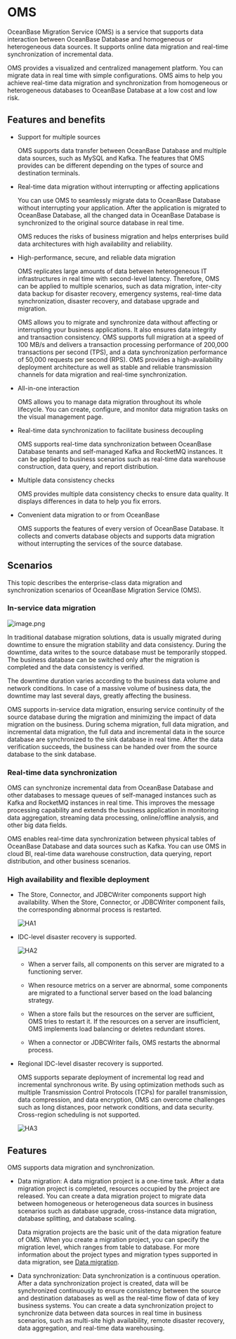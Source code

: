# OMS

OceanBase Migration Service (OMS) is a service that supports data interaction between OceanBase Database and homogeneous or heterogeneous data sources. It supports online data migration and real-time synchronization of incremental data. 

OMS provides a visualized and centralized management platform. You can migrate data in real time with simple configurations. OMS aims to help you achieve real-time data migration and synchronization from homogeneous or heterogeneous databases to OceanBase Database at a low cost and low risk. 

## Features and benefits

* Support for multiple sources

   OMS supports data transfer between OceanBase Database and multiple data sources, such as MySQL and Kafka. The features that OMS provides can be different depending on the types of source and destination terminals. 

* Real-time data migration without interrupting or affecting applications

   You can use OMS to seamlessly migrate data to OceanBase Database without interrupting your application. After the application is migrated to OceanBase Database, all the changed data in OceanBase Database is synchronized to the original source database in real time. 

   OMS reduces the risks of business migration and helps enterprises build data architectures with high availability and reliability. 

* High-performance, secure, and reliable data migration

   OMS replicates large amounts of data between heterogeneous IT infrastructures in real time with second-level latency. Therefore, OMS can be applied to multiple scenarios, such as data migration, inter-city data backup for disaster recovery, emergency systems, real-time data synchronization, disaster recovery, and database upgrade and migration. 

   OMS allows you to migrate and synchronize data without affecting or interrupting your business applications. It also ensures data integrity and transaction consistency. OMS supports full migration at a speed of 100 MB/s and delivers a transaction processing performance of 200,000 transactions per second (TPS), and a data synchronization performance of 50,000 requests per second (RPS). OMS provides a high-availability deployment architecture as well as stable and reliable transmission channels for data migration and real-time synchronization. 

* All-in-one interaction

   OMS allows you to manage data migration throughout its whole lifecycle. You can create, configure, and monitor data migration tasks on the visual management page. 

* Real-time data synchronization to facilitate business decoupling

   OMS supports real-time data synchronization between OceanBase Database tenants and self-managed Kafka and RocketMQ instances. It can be applied to business scenarios such as real-time data warehouse construction, data query, and report distribution. 

* Multiple data consistency checks

   OMS provides multiple data consistency checks to ensure data quality. It displays differences in data to help you fix errors. 

* Convenient data migration to or from OceanBase

   OMS supports the features of every version of OceanBase Database. It collects and converts database objects and supports data migration without interrupting the services of the source database. 

## Scenarios

This topic describes the enterprise-class data migration and synchronization scenarios of OceanBase Migration Service (OMS). 

### In-service data migration

![image.png](https://obbusiness-private.oss-cn-shanghai.aliyuncs.com/doc/img/oms/oms-enterprise/%E5%BA%94%E7%94%A8%E5%9C%BA%E6%99%AF.png)

In traditional database migration solutions, data is usually migrated during downtime to ensure the migration stability and data consistency. During the downtime, data writes to the source database must be temporarily stopped. The business database can be switched only after the migration is completed and the data consistency is verified. 

The downtime duration varies according to the business data volume and network conditions. In case of a massive volume of business data, the downtime may last several days, greatly affecting the business. 

OMS supports in-service data migration, ensuring service continuity of the source database during the migration and minimizing the impact of data migration on the business. During schema migration, full data migration, and incremental data migration, the full data and incremental data in the source database are synchronized to the sink database in real time. After the data verification succeeds, the business can be handed over from the source database to the sink database. 

### Real-time data synchronization

OMS can synchronize incremental data from OceanBase Database and other databases to message queues of self-managed instances such as Kafka and RocketMQ instances in real time. This improves the message processing capability and extends the business application in monitoring data aggregation, streaming data processing, online/offline analysis, and other big data fields. 

OMS enables real-time data synchronization between physical tables of OceanBase Database and data sources such as Kafka. You can use OMS in cloud BI, real-time data warehouse construction, data querying, report distribution, and other business scenarios. 

### High availability and flexible deployment

* The Store, Connector, and JDBCWriter components support high availability. When the Store, Connector, or JDBCWriter component fails, the corresponding abnormal process is restarted. 

   ![HA1](https://obbusiness-private.oss-cn-shanghai.aliyuncs.com/doc/img/oms/oms-enterprise/HA1.png)

* IDC-level disaster recovery is supported. 

   ![HA2](https://obbusiness-private.oss-cn-shanghai.aliyuncs.com/doc/img/oms/oms-enterprise/HA2.png)

   * When a server fails, all components on this server are migrated to a functioning server. 

   * When resource metrics on a server are abnormal, some components are migrated to a functional server based on the load balancing strategy. 

   * When a store fails but the resources on the server are sufficient, OMS tries to restart it. If the resources on a server are insufficient, OMS implements load balancing or deletes redundant stores. 

   * When a connector or JDBCWriter fails, OMS restarts the abnormal process. 

* Regional IDC-level disaster recovery is supported. 

   OMS supports separate deployment of incremental log read and incremental synchronous write. By using optimization methods such as multiple Transmission Control Protocols (TCPs) for parallel transmission, data compression, and data encryption, OMS can overcome challenges such as long distances, poor network conditions, and data security. Cross-region scheduling is not supported. 

   ![HA3](https://obbusiness-private.oss-cn-shanghai.aliyuncs.com/doc/img/oms/oms-enterprise/HA3.png)

## Features

OMS supports data migration and synchronization.

* Data migration: A data migration project is a one-time task. After a data migration project is completed, resources occupied by the project are released. You can create a data migration project to migrate data between homogeneous or heterogeneous data sources in business scenarios such as database upgrade, cross-instance data migration, database splitting, and database scaling. 

   Data migration projects are the basic unit of the data migration feature of OMS. When you create a migration project, you can specify the migration level, which ranges from table to database. For more information about the project types and migration types supported in data migration, see [Data migration](../../5.data-migration/1.data-migration-overview.md). 

* Data synchronization: Data synchronization is a continuous operation. After a data synchronization project is created, data will be synchronized continuously to ensure consistency between the source and destination databases as well as the real-time flow of data of key business systems. You can create a data synchronization project to synchronize data between data sources in real time in business scenarios, such as multi-site high availability, remote disaster recovery, data aggregation, and real-time data warehousing. 
